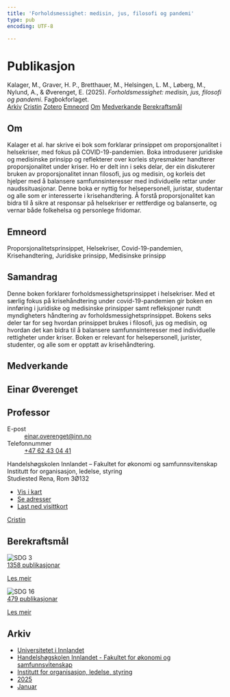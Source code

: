 ```yaml
---
title: 'Forholdsmessighet: medisin, jus, filosofi og pandemi'
type: pub
encoding: UTF-8

---
```

<h1>Publikasjon</h1>
<article id="csl-bib-container-UKQIRG93" class="csl-bib-container">
  <div class="csl-bib-body"> <div class="csl-entry">Kalager, M., Graver, H. P., Bretthauer, M., Helsingen, L. M., Løberg, M., Nylund, A., &#38; Øverenget, E. (2025). <i>Forholdsmessighet: medisin, jus, filosofi og pandemi</i>. Fagbokforlaget.</div> </div>
  <div class="csl-bib-buttons">
    <a href="#taxonomy-article-UKQIRG93" alt="archive" class="csl-bib-button">Arkiv</a>
    <a href="https://app.cristin.no/results/show.jsf?id=2343080" alt="Cristin" class="csl-bib-button">Cristin</a>
    <a href="http://zotero.org/groups/5881554/items/UKQIRG93" alt="Zotero" class="csl-bib-button">Zotero</a>
    <a href="#keywords-article-UKQIRG93" alt="keywords" class="csl-bib-button">Emneord</a>
    <a href="#about-article-UKQIRG93" alt="about_pub" class="csl-bib-button">Om</a>
    <a href="#contributors-article-UKQIRG93" alt="contributors" class="csl-bib-button">Medverkande</a>
    <a href="#sdg-article-UKQIRG93" alt="sdg" class="csl-bib-button">Berekraftsmål</a>
  </div>
  <div id="csl-bib-meta-container-UKQIRG93"></div>
</article>
<div id="csl-bib-meta-UKQIRG93" class="csl-bib-meta">
  <article id="about-article-UKQIRG93" class="about_pub-article">
    <h1>Om</h1>
    Kalager et al. har skrive ei bok som forklarar prinsippet om proporsjonalitet i helsekriser, med fokus på COVID-19-pandemien. Boka introduserer juridiske og medisinske prinsipp og reflekterer over korleis styresmakter handterer proporsjonalitet under kriser. Ho er delt inn i seks delar, der ein diskuterer bruken av proporsjonalitet innan filosofi, jus og medisin, og korleis det hjelper med å balansere samfunnsinteresser med individuelle rettar under naudssituasjonar. Denne boka er nyttig for helsepersonell, juristar, studentar og alle som er interesserte i krisehandtering. Å forstå proporsjonalitet kan bidra til å sikre at responsar på helsekriser er rettferdige og balanserte, og vernar både folkehelsa og personlege fridomar.
  </article>
  <article id="keywords-article-UKQIRG93" class="keywords-article">
    <h1>Emneord</h1>
    Proporsjonalitetsprinsippet, Helsekriser, Covid-19-pandemien, Krisehandtering, Juridiske prinsipp, Medisinske prinsipp
  </article>
  <article id="abstract-article-UKQIRG93" class="abstract-article">
    <h1>Samandrag</h1>
    Denne boken forklarer forholdsmessighetsprinsippet i helsekriser. Med et særlig fokus på krisehåndtering under covid-19-pandemien gir boken en innføring i juridiske og medisinske prinsipper samt refleksjoner rundt myndigheters håndtering av forholdsmessighetsprinsippet. Bokens seks deler tar for seg hvordan prinsippet brukes i filosofi, jus og medisin, og hvordan det kan bidra til å balansere samfunnsinteresser med individuelle rettigheter under kriser. Boken er relevant for helsepersonell, jurister, studenter, og alle som er opptatt av krisehåndtering.
  </article>
  <article id="contributors-article-UKQIRG93" class="contributors-article">
    <h1>Medverkande</h1>
    <div class="personas"> <div class="vrtx-hinn-person-card"> <div class="photo"> <i class="lar la-user-circle missing-person"></i> </div> <div class="info"> <hgroup><h1>Einar Øverenget</h1> <h2>Professor</h2> </hgroup><dl> <dt>E-post</dt> <dd> <a href="mailto:einar.overenget@inn.no">einar.overenget@inn.no</a> </dd> <dt>Telefonnummer</dt> <dd><a href="tel:+4762430441"> +47 62 43 04 41 </a></dd> </dl> <p> Handelshøgskolen Innlandet – Fakultet for økonomi og samfunnsvitenskap<br> Institutt for organisasjon, ledelse, styring<br> Studiested Rena, Rom 3Ø132 </p> <ul class="vrtx-hinn-links"> <li><a href="https://www.google.com/maps?q=61.13620,11.37454">Vis i kart</a></li> <li><a href="https://www.inn.no/finn-en-ansatt/einar-overenget.html#vrtx-hinn-addresses">Se adresser</a></li> <li><a href="https://www.inn.no/finn-en-ansatt/einar-overenget.html?vrtx=vcf">Last ned visittkort</a></li> </ul> </div> </div> <a href="https://app.cristin.no/persons/show.jsf?id=602971" alt="Cristin URL" class="personas-cristin">Cristin</a> </div>
  </article>
  <article id="sdg-article-UKQIRG93" class="sdg-article">
    <h1>Berekraftsmål</h1>
    <div class="sdg-container"><div id="sdg3" class="sdg">
        <img src="{{< params subfolder >}}images/sdg/sdg03_nn.png" class="image" alt="SDG 3">
        <div class="sdg-overlay">
          <a href="/nn/archive/?key=?sdg=3#archive" class="sdg-publication-count"><span>1358</span> publikasjonar</a>
          <p><a href="https://fn.no/om-fn/fns-baerekraftsmaal/god-helse-og-livskvalitet?lang=nno-NO" class="sdg-read-more">Les meir</a></p>
        </div>
      </div> <div id="sdg16" class="sdg">
        <img src="{{< params subfolder >}}images/sdg/sdg16_nn.png" class="image" alt="SDG 16">
        <div class="sdg-overlay">
          <a href="/nn/archive/?key=?sdg=16#archive" class="sdg-publication-count"><span>479</span> publikasjonar</a>
          <p><a href="https://fn.no/om-fn/fns-baerekraftsmaal/fred-rettferdighet-og-velfungerende-institusjoner?lang=nno-NO" class="sdg-read-more">Les meir</a></p>
        </div>
      </div></div>
  </article>
  <article id="taxonomy-article-UKQIRG93" class="taxonomy-article">
    <h1>Arkiv</h1>
    <ul>
      <li>
        <a href="/nn/archive/?key=3DCRN523">Universitetet i Innlandet</a>
      </li>
      <li>
        <a href="/nn/archive/?key=DU8Q9LN9">Handelshøgskolen Innlandet - Fakultet for økonomi og samfunnsvitenskap</a>
      </li>
      <li>
        <a href="/nn/archive/?key=4LUWR3ZM">Institutt for organisasjon, ledelse, styring</a>
      </li>
      <li>
        <a href="/nn/archive/?key=UY24A2N9">2025</a>
      </li>
      <li>
        <a href="/nn/archive/?key=IZKXJSS6">Januar</a>
      </li>
    </ul>
  </article>
</div>
